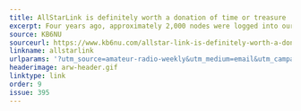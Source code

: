 ```yaml
---
title: AllStarLink is definitely worth a donation of time or treasure
excerpt: Four years ago, approximately 2,000 nodes were logged into our servers at any one time. We are now seeing more than 10,000 nodes.
source: KB6NU
sourceurl: https://www.kb6nu.com/allstar-link-is-definitely-worth-a-donation-of-time-or-treasure/
linkname: allstarlink
urlparams: '?utm_source=amateur-radio-weekly&utm_medium=email&utm_campaign=newsletter'
headerimage: arw-header.gif
linktype: link
order: 9
issue: 395
---
```


